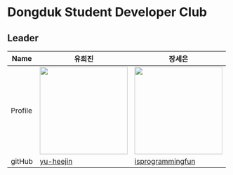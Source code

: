 # Dongduk Student Developer Club
## Leader

| Name    | 유희진   | 장세은 |
| ------- | -------| ---------|
| Profile | <img width="200px" src="https://avatars.githubusercontent.com/u/96467030?v=4" /> | <img width="200px" src="https://avatars.githubusercontent.com/u/78543382?v=4"/>    |
| gitHub  | [yu-heejin](https://github.com/yu-heejin) | [isprogrammingfun](https://github.com/isprogrammingfun) |
